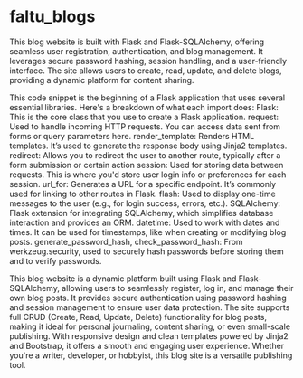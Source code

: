 # faltu_blogs
This blog website is built with Flask and Flask-SQLAlchemy, offering seamless user registration, authentication, and blog management. It leverages secure password hashing, session handling, and a user-friendly interface. The site allows users to create, read, update, and delete blogs, providing a dynamic platform for content sharing.

This code snippet is the beginning of a Flask application that uses several essential libraries. Here's a breakdown of what each import does:
Flask: This is the core class that you use to create a Flask application.
request: Used to handle incoming HTTP requests. You can access data sent from forms or query parameters here.
render_template: Renders HTML templates. It’s used to generate the response body using Jinja2 templates.
redirect: Allows you to redirect the user to another route, typically after a form submission or certain action
session: Used for storing data between requests. This is where you'd store user login info or preferences for each session.
url_for: Generates a URL for a specific endpoint. It’s commonly used for linking to other routes in Flask.
flash: Used to display one-time messages to the user (e.g., for login success, errors, etc.).
SQLAlchemy: Flask extension for integrating SQLAlchemy, which simplifies database interaction and provides an ORM.
datetime: Used to work with dates and times. It can be used for timestamps, like when creating or modifying blog posts.
generate_password_hash, check_password_hash: From werkzeug.security, used to securely hash passwords before storing them and to verify passwords.

This blog website is a dynamic platform built using Flask and Flask-SQLAlchemy, allowing users to seamlessly register, log in, and manage their own blog posts. It provides secure authentication using password hashing and session management to ensure user data protection. The site supports full CRUD (Create, Read, Update, Delete) functionality for blog posts, making it ideal for personal journaling, content sharing, or even small-scale publishing. With responsive design and clean templates powered by Jinja2 and Bootstrap, it offers a smooth and engaging user experience. Whether you're a writer, developer, or hobbyist, this blog site is a versatile publishing tool.


